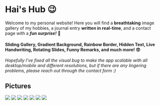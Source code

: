 # Hai's Hub 😉

Welcome to my personal website! Here you will find a **breathtaking** image gallery of my hobbies, a journal entry **written in real-time**, and a contact page with a ***fun surprise!*** 🤩

#### Sliding Gallery, Gradient Background, Rainbow Border, Hidden Text, Live Handwriting, Rotating Slides, Funny Remarks, and much more! 😲
*Hopefully I've fixed all the visual bug to make the app scalable with all desktop/mobile and different resolutions, but if there are any lingering problems, please reach out through the contact form :)*

## Pictures
<img src="https://github.com/haidao0923/personal-website/assets/67529758/09258d53-a75f-40eb-9de7-dca2b54a631d"/>
<img src="https://github.com/haidao0923/personal-website/assets/67529758/399a543a-e763-4bf3-a7d4-388faf10a4a3"/>
<img src="https://github.com/haidao0923/personal-website/assets/67529758/245060ac-84e6-410b-bcc5-d0303b1ec638"/>
<img src="https://github.com/haidao0923/personal-website/assets/67529758/e8bbbc93-7615-453d-b8fb-8b1855d44920"/>
<img src="https://github.com/haidao0923/personal-website/assets/67529758/bea391ed-4ccc-4b8d-86e1-67bc5f4768e2"/>
<img src="https://github.com/haidao0923/personal-website/assets/67529758/0329be0c-d9f1-4677-84ba-9718cc2a2189"/>
<img src="https://github.com/haidao0923/personal-website/assets/67529758/5f23a38d-598e-4604-b025-e2589c2bcadc"/>
